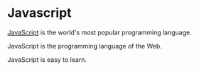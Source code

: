 # Javascript

[JavaScript](https://developer.mozilla.org/en-US/docs/Web/JavaScript) is the world's most popular programming language.

JavaScript is the programming language of the Web.

JavaScript is easy to learn.